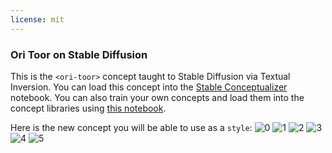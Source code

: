 ```yaml
---
license: mit
---
```

### Ori Toor on Stable Diffusion
This is the `<ori-toor>` concept taught to Stable Diffusion via Textual Inversion. You can load this concept into the [Stable Conceptualizer](https://colab.research.google.com/github/huggingface/notebooks/blob/main/diffusers/stable_conceptualizer_inference.ipynb) notebook. You can also train your own concepts and load them into the concept libraries using [this notebook](https://colab.research.google.com/github/huggingface/notebooks/blob/main/diffusers/sd_textual_inversion_training.ipynb).

Here is the new concept you will be able to use as a `style`:
![<ori-toor> 0](https://huggingface.co/sd-concepts-library/ori-toor/resolve/main/concept_images/3.jpeg)
![<ori-toor> 1](https://huggingface.co/sd-concepts-library/ori-toor/resolve/main/concept_images/0.jpeg)
![<ori-toor> 2](https://huggingface.co/sd-concepts-library/ori-toor/resolve/main/concept_images/5.jpeg)
![<ori-toor> 3](https://huggingface.co/sd-concepts-library/ori-toor/resolve/main/concept_images/1.jpeg)
![<ori-toor> 4](https://huggingface.co/sd-concepts-library/ori-toor/resolve/main/concept_images/2.jpeg)
![<ori-toor> 5](https://huggingface.co/sd-concepts-library/ori-toor/resolve/main/concept_images/4.jpeg)

